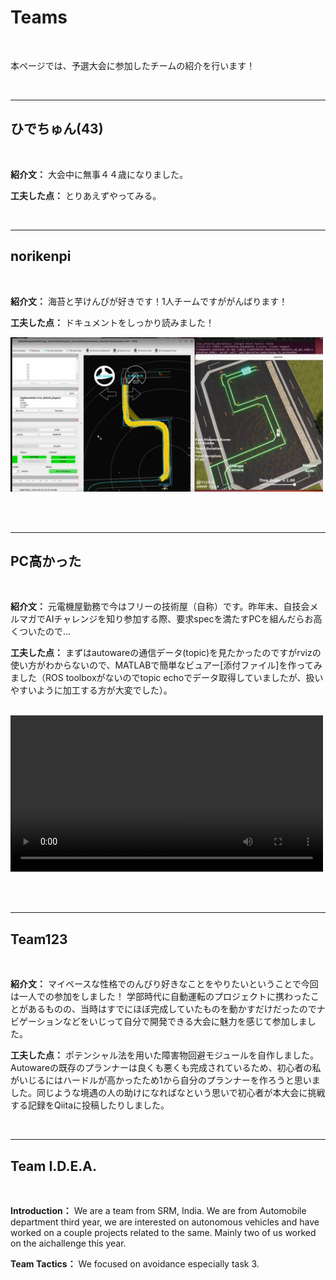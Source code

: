 # Teams

<br>

本ページでは、予選大会に参加したチームの紹介を行います！

<br>

---

## ひでちゅん(43)

<br>

**紹介文：** 大会中に無事４４歳になりました。

**工夫した点：** とりあえずやってみる。

<br>

---

## norikenpi

<br>

**紹介文：** 海苔と芋けんぴが好きです！1人チームですががんばります！

**工夫した点：** ドキュメントをしっかり読みました！

<img src="../images/teams/photo1.jpg" alt="Team Photo" width="500px">

<br><br>

---

## PC高かった

<br>

**紹介文：** 元電機屋勤務で今はフリーの技術屋（自称）です。昨年末、自技会メルマガでAIチャレンジを知り参加する際、要求specを満たすPCを組んだらお高くついたので… 

**工夫した点：** まずはautowareの通信データ(topic)を見たかったのですがrvizの使い方がわからないので、MATLABで簡単なビュアー[添付ファイル]を作ってみました（ROS toolboxがないのでtopic echoでデータ取得していましたが、扱いやすいように加工する方が大変でした）。

<br>

<video width="500" controls>
  <source src="../images/teams/video1.webm" type="video/webm">
</video>

<br><br>

---

## Team123

<br>

**紹介文：** マイペースな性格でのんびり好きなことをやりたいということで今回は一人での参加をしました！
学部時代に自動運転のプロジェクトに携わったことがあるものの、当時はすでにほぼ完成していたものを動かすだけだったのでナビゲーションなどをいじって自分で開発できる大会に魅力を感じて参加しました。

**工夫した点：** ポテンシャル法を用いた障害物回避モジュールを自作しました。Autowareの既存のプランナーは良くも悪くも完成されているため、初心者の私がいじるにはハードルが高かったため1から自分のプランナーを作ろうと思いました。同じような境遇の人の助けになればなという思いで初心者が本大会に挑戦する記録をQiitaに投稿したりしました。

<br>

---

## Team I.D.E.A.

<br>

**Introduction：** We are a team from SRM, India. We are from Automobile department third year, we  are interested on autonomous vehicles and have worked on a couple projects related to the same. Mainly two of us worked on the aichallenge this year.

**Team Tactics：** We focused on avoidance especially task 3.

